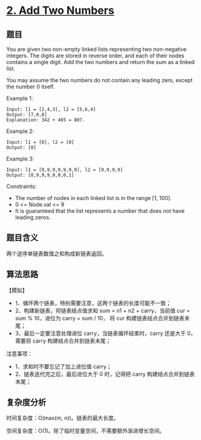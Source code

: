 # [2. Add Two Numbers](https://leetcode.com/problems/add-two-numbers/)

## 题目

You are given two non-empty linked lists representing two non-negative integers. 
The digits are stored in reverse order, and each of their nodes contains a single digit. 
Add the two numbers and return the sum as a linked list.

You may assume the two numbers do not contain any leading zero, except the number 0 itself.

Example 1:
```
Input: l1 = [2,4,3], l2 = [5,6,4]
Output: [7,0,8]
Explanation: 342 + 465 = 807.
```

Example 2:
```
Input: l1 = [0], l2 = [0]
Output: [0]
```

Example 3:
```
Input: l1 = [9,9,9,9,9,9,9], l2 = [9,9,9,9]
Output: [8,9,9,9,0,0,0,1]
```

Constraints:
- The number of nodes in each linked list is in the range [1, 100].
- 0 <= Node.val <= 9
- It is guaranteed that the list represents a number that does not have leading zeros.

## 题目含义

两个逆序单链表数值之和构成新链表返回。

## 算法思路

【模拟】
- 1、循环两个链表，特别需要注意，这两个链表的长度可能不一致；
- 2、构建新链表，将链表结点值求和 sum = n1 + n2 + carry，当前值 cur = sum % 10，进位为 carry = sum / 10，
将 cur 构建链表结点合并到链表末尾；
- 3、最后一定要注意处理进位 carry，当链表循环结束时，carry 还是大于 0，需要将 carry 构建结点合并到链表末尾；

注意事项：
- 1、求和时不要忘记了加上进位值 carry；
- 2、链表迭代完之后，最后进位大于 0 时，记得把 carry 构建结点合并到链表末尾；

## 复杂度分析

时间复杂度：O(max(m, n))。链表的最大长度。

空间复杂度：O(1)。除了临时变量空间，不需要额外渐进增长空间。